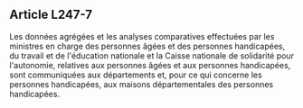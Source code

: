 ## Article L247-7

Les données agrégées et les analyses comparatives effectuées par les ministres en charge des personnes
âgées et des personnes handicapées, du travail et de l'éducation nationale et la Caisse nationale de solidarité
pour l'autonomie, relatives aux personnes âgées et aux personnes handicapées, sont communiquées aux
départements et, pour ce qui concerne les personnes handicapées, aux maisons départementales des
personnes handicapées.


